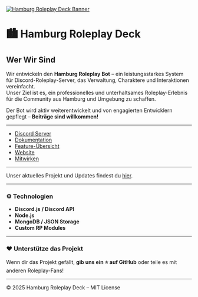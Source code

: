 [![Hamburg Roleplay Deck Banner](https://raw.githubusercontent.com/DEIN-GITHUB-NAME/Hamburg-Roleplay-Deck/main/assets/banner.png)](https://discord.gg/DEIN-LINK)

# 🏙️ Hamburg Roleplay Deck

## Wer Wir Sind
Wir entwickeln den **Hamburg Roleplay Bot** – ein leistungsstarkes System für Discord-Roleplay-Server, das Verwaltung, Charaktere und Interaktionen vereinfacht.  
Unser Ziel ist es, ein professionelles und unterhaltsames Roleplay-Erlebnis für die Community aus Hamburg und Umgebung zu schaffen.  

Der Bot wird aktiv weiterentwickelt und von engagierten Entwicklern gepflegt – **Beiträge sind willkommen!**

---

- [Discord Server](https://discord.gg/DEIN-LINK)
- [Dokumentation](./docs/README.md)
- [Feature-Übersicht](./docs/features.md)
- [Website](https://DEINE-WEBSITE.de)
- [Mitwirken](./CONTRIBUTING.md)

---

Unser aktuelles Projekt und Updates findest du [hier](./CHANGELOG.md).

---

### ⚙️ Technologien
- **Discord.js / Discord API**
- **Node.js**
- **MongoDB / JSON Storage**
- **Custom RP Modules**

---

### ❤️ Unterstütze das Projekt
Wenn dir das Projekt gefällt, **gib uns ein ⭐ auf GitHub** oder teile es mit anderen Roleplay-Fans!

---

© 2025 Hamburg Roleplay Deck – MIT License
